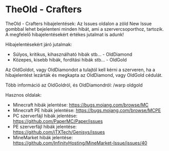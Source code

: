 # TheOld - Crafters
TheOld - Crafters hibajelentések:
Az Issues oldalon a zöld New Issue gombbal lehet bejelenteni minden hibát, ami a szervercsoporthoz, tartozik.
A megfelelő hibajelentésekért értékes jutalmat is adunk!

Hibajelentésekért járó jutalmak:
- Súlyos, kritikus, kihasználható hibák stb... - OldDiamond
- Közepes, kisebb hibák, fordítási hibák stb... - OldGold


Az OldGoldot, vagy OldDiamondot a tulajtól kell kérni a szerveren, ha a hibajelentést lezárták és megkapta az OldDiamond, vagy OldGold cédulát.

Több információ az OldGoldról, és OldDiamondról: /warp oldgold

Hasznos oldalak:
- Minecraft hibák jelentése: https://bugs.mojang.com/browse/MC
- Minecraft PE hibák jelentése: https://bugs.mojang.com/browse/MCPE
- PC szerverfájl hibák jelentése: https://github.com/PaperMC/Paper/issues
- PE szerverfájl hibák jelentése: https://github.com/iTXTech/Genisys/issues
- MineMarket hibák jelentése: https://github.com/InfinityHosting/MineMarket-Issue/issues/40
